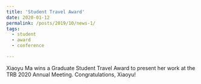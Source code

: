 ```yaml
---
title: 'Student Travel Award'
date: 2020-01-12
permalink: /posts/2019/10/news-1/
tags:
  - student
  - award
  - conference

---
```


Xiaoyu Ma wins a Graduate Student Travel Award to present her work at the TRB 2020 Annual Meeting.  Congratulations, Xiaoyu!